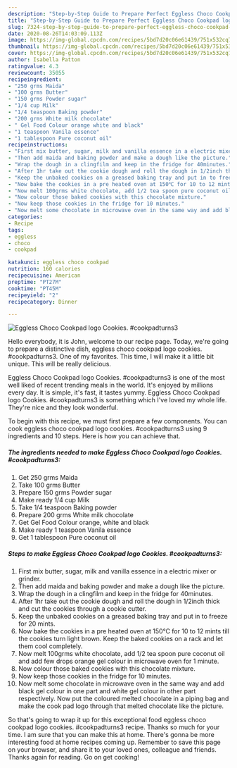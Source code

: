 ```yaml
---
description: "Step-by-Step Guide to Prepare Perfect Eggless Choco Cookpad logo Cookies. #cookpadturns3"
title: "Step-by-Step Guide to Prepare Perfect Eggless Choco Cookpad logo Cookies. #cookpadturns3"
slug: 7324-step-by-step-guide-to-prepare-perfect-eggless-choco-cookpad-logo-cookies-cookpadturns3
date: 2020-08-26T14:03:09.113Z
image: https://img-global.cpcdn.com/recipes/5bd7d20c06e61439/751x532cq70/eggless-choco-cookpad-logo-cookies-cookpadturns3-recipe-main-photo.jpg
thumbnail: https://img-global.cpcdn.com/recipes/5bd7d20c06e61439/751x532cq70/eggless-choco-cookpad-logo-cookies-cookpadturns3-recipe-main-photo.jpg
cover: https://img-global.cpcdn.com/recipes/5bd7d20c06e61439/751x532cq70/eggless-choco-cookpad-logo-cookies-cookpadturns3-recipe-main-photo.jpg
author: Isabella Patton
ratingvalue: 4.3
reviewcount: 35055
recipeingredient:
- "250 grms Maida"
- "100 grms Butter"
- "150 grms Powder sugar"
- "1/4 cup Milk"
- "1/4 teaspoon Baking powder"
- "200 grms White milk chocolate"
- " Gel Food Colour orange white and black"
- "1 teaspoon Vanila essence"
- "1 tablespoon Pure coconut oil"
recipeinstructions:
- "First mix butter, sugar, milk and vanilla essence in a electric mixer or grinder."
- "Then add maida and baking powder and make a dough like the picture."
- "Wrap the dough in a clingfilm and keep in the fridge for 40minutes."
- "After 1hr take out the cookie dough and roll the dough in 1/2inch thick and cut the cookies through a cookie cutter."
- "Keep the unbaked cookies on a greased baking tray and put in to freeze for 20 mints."
- "Now bake the cookies in a pre heated oven at 150℃ for 10 to 12 mints till the cookies turn light brown. Keep the baked cookies on a rack and let them cool completely."
- "Now melt 100grms white chocolate, add 1/2 tea spoon pure coconut oil and add few drops orange gel colour in microwave oven for 1 minute."
- "Now colour those baked cookies with this chocolate mixture."
- "Now keep those cookies in the fridge for 10 minutes."
- "Now melt some chocolate in microwave oven in the same way and add black gel colour in one part and white gel colour in other part respectively. Now put the coloured melted chocolate in a piping bag and make the cook pad logo through that melted chocolate like the picture."
categories:
- Recipe
tags:
- eggless
- choco
- cookpad

katakunci: eggless choco cookpad 
nutrition: 160 calories
recipecuisine: American
preptime: "PT27M"
cooktime: "PT45M"
recipeyield: "2"
recipecategory: Dinner

---
```



![Eggless Choco Cookpad logo Cookies. #cookpadturns3](https://img-global.cpcdn.com/recipes/5bd7d20c06e61439/751x532cq70/eggless-choco-cookpad-logo-cookies-cookpadturns3-recipe-main-photo.jpg)

Hello everybody, it is John, welcome to our recipe page. Today, we're going to prepare a distinctive dish, eggless choco cookpad logo cookies. #cookpadturns3. One of my favorites. This time, I will make it a little bit unique. This will be really delicious.



Eggless Choco Cookpad logo Cookies. #cookpadturns3 is one of the most well liked of recent trending meals in the world. It's enjoyed by millions every day. It is simple, it's fast, it tastes yummy. Eggless Choco Cookpad logo Cookies. #cookpadturns3 is something which I've loved my whole life. They're nice and they look wonderful.


To begin with this recipe, we must first prepare a few components. You can cook eggless choco cookpad logo cookies. #cookpadturns3 using 9 ingredients and 10 steps. Here is how you can achieve that.

<!--inarticleads1-->

##### The ingredients needed to make Eggless Choco Cookpad logo Cookies. #cookpadturns3:

1. Get 250 grms Maida
1. Take 100 grms Butter
1. Prepare 150 grms Powder sugar
1. Make ready 1/4 cup Milk
1. Take 1/4 teaspoon Baking powder
1. Prepare 200 grms White milk chocolate
1. Get  Gel Food Colour orange, white and black
1. Make ready 1 teaspoon Vanila essence
1. Get 1 tablespoon Pure coconut oil




<!--inarticleads2-->

##### Steps to make Eggless Choco Cookpad logo Cookies. #cookpadturns3:

1. First mix butter, sugar, milk and vanilla essence in a electric mixer or grinder.
1. Then add maida and baking powder and make a dough like the picture.
1. Wrap the dough in a clingfilm and keep in the fridge for 40minutes.
1. After 1hr take out the cookie dough and roll the dough in 1/2inch thick and cut the cookies through a cookie cutter.
1. Keep the unbaked cookies on a greased baking tray and put in to freeze for 20 mints.
1. Now bake the cookies in a pre heated oven at 150℃ for 10 to 12 mints till the cookies turn light brown. Keep the baked cookies on a rack and let them cool completely.
1. Now melt 100grms white chocolate, add 1/2 tea spoon pure coconut oil and add few drops orange gel colour in microwave oven for 1 minute.
1. Now colour those baked cookies with this chocolate mixture.
1. Now keep those cookies in the fridge for 10 minutes.
1. Now melt some chocolate in microwave oven in the same way and add black gel colour in one part and white gel colour in other part respectively. Now put the coloured melted chocolate in a piping bag and make the cook pad logo through that melted chocolate like the picture.




So that's going to wrap it up for this exceptional food eggless choco cookpad logo cookies. #cookpadturns3 recipe. Thanks so much for your time. I am sure that you can make this at home. There's gonna be more interesting food at home recipes coming up. Remember to save this page on your browser, and share it to your loved ones, colleague and friends. Thanks again for reading. Go on get cooking!
